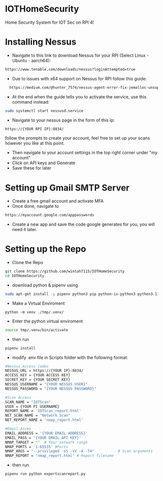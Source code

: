 # IOTHomeSecurity
Home Security System for IOT Sec on RPI 4!

# Installing Nessus
- Navigate to this link to download Nessus for your RPI (Select Linux - Ubuntu - aarch64):
``` bash
https://www.tenable.com/downloads/nessus?loginAttempted=true
```
- Due to issues with x64 support on Nessus for RPI follow this guide:
``` bash
  https://medium.com/@hunter_7574/nessus-agent-error-fix-jemalloc-unsupported-system-page-size-on-ubuntu-arm64-systems-6ae040f8eefd
```
- At the end when the guide tells you to activate the service, use this command instead:
``` bash
sudo systemctl start nessusd.service
```
- Navigate to your nessus page in the form of this ip:
``` bash
https://{YOUR RPI IP}:8834/
```
follow the prompts to create your account, feel free to set up your scans however you like at this point.
- Then navigate to your account settings in the top right corner under "my account"
- Click on API keys and Generate
- Save these for later
  
# Setting up Gmail SMTP Server
- Create a free gmail account and activate MFA
- Once done, navigate to
``` bash
https://myaccount.google.com/apppasswords
```
- Create a new app and save the code google generates for you, you will need it later.

# Setting up the Repo
- Clone the Repo
```bash
git clone https://github.com/wintah7115/IOTHomeSecurity
cd IOTHomeSecurity
```
- download python & pipenv using
```bash
sudo apt-get install -y pipenv python3 pip python-is-python3 python3.11-venv
```
- Make a Virtual Enviroment
``` bashe
python -m venv ./tmp/.venv/
```
- Enter the python virtual enviroment
``` bash
source tmp/.venv/bin/activate
```
- then run
```bash
pipenv install
```

- modify .env file in Scripts folder with the following format:
```bash
#Nessus Access Codes
NESSUS_URL = https://{YOUR IP}:8834/
ACCESS_KEY = {YOUR ACCESS KEY}
SECRET_KEY = {YOUR SECRET KEY}
NESSUS_USERNAME = "{YOUR NESSUS USER}"
NESSUS_PASSWORD = "{YOUR NESSUS PASSWORD}"

#Scan Access
SCAN_NAME = "IOTScan"
USER = {YOUR PI USERNAME}
REPORT_NAME = 'IOTScan_report.html'
NET_SCAN_NAME = "Network Scan"
NET_REPORT_NAME = 'nmap_report.html'

#Email Acces
EMAIL_ADDRESS = '{YOUR EMAIL ADDRESS}'
EMAIL_PASS = '{YOUR EMAIL API KEY}'
NMAP_TARGET = ""  # Your network range
NMAP_PORTS = '1-65535' #Ports
NMAP_ARGS = "--privileged -sS -sV -A -T4"           # Scan arguments
NMAP_REPORT = "nmap_report.html" # Report filename
```

- then run 
```bash
pipenv run python exportscanreport.py
```
